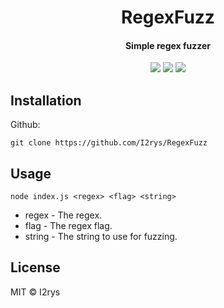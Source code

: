 
<h1 align="center">RegexFuzz</h1>
<h4 align="center">Simple regex fuzzer</h4>
<p align="center">
	<a href="https://github.com/I2rys/RegexFuzz/blob/main/LICENSE"><img src="https://img.shields.io/github/license/I2rys/RegexFuzz?style=flat-square"></img></a>
	<a href="https://github.com/I2rys/RegexFuzz/issues"><img src="https://img.shields.io/github/issues/I2rys/RegexFuzz.svg"></img></a>
	<a href="https://nodejs.org/"><img src="https://img.shields.io/badge/-Nodejs-green?style=flat-square&logo=Node.js"></img></a>
</p>


## Installation
Github:

    git clone https://github.com/I2rys/RegexFuzz
    
## Usage

    node index.js <regex> <flag> <string>

 - regex - The regex.
 - flag - The regex flag.
 - string - The string to use for fuzzing.

## License
MIT © I2rys
